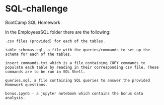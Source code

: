# SQL-challenge
BootCamp SQL Homework

In the EmployeesSQL folder there are the following:

    .csv files (provided) for each of the tables.

    table_schemas.sql, a file with the queries/commands to set up the schema for each of the tables.

    insert_commands.txt which is a file containing COPY commands to populate each table by reading in their corresponding csv file. These commands are to be run in SQL Shell.

    queries.sql, a file containing SQL queries to answer the provided Homework questions.

    bonus.ipynb - a jupyter notebook which contains the bonus data analysis.
   

